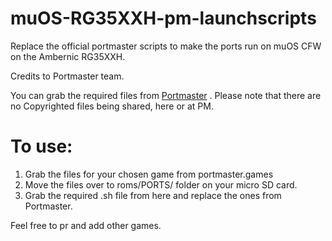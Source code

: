 # muOS-RG35XXH-pm-launchscripts
Replace the official portmaster scripts to make the ports run on muOS CFW on the Ambernic RG35XXH.

Credits to Portmaster team.

You can grab the required files from [Portmaster](http://portmaster.games/games.html) . Please note that there are no Copyrighted files being shared, here or at PM. 

# To use:

1. Grab the files for your chosen game from portmaster.games
2. Move the files over to roms/PORTS/ folder on your micro SD card. 
3. Grab the required .sh file from here and replace the ones from Portmaster.


Feel free to pr and add other games. 
